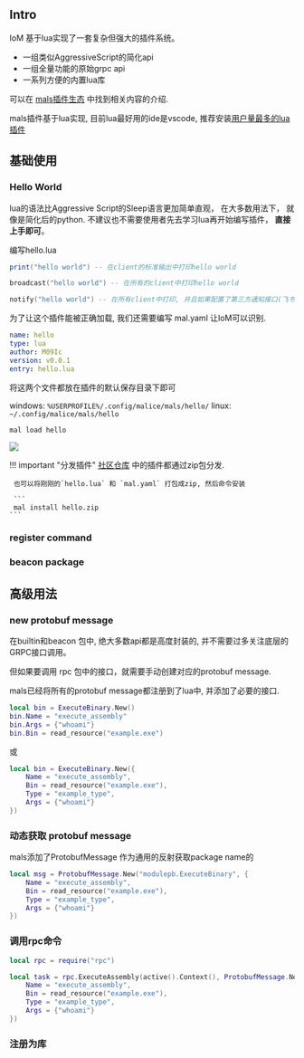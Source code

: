 ## Intro

IoM 基于lua实现了一套复杂但强大的插件系统。

* 一组类似AggressiveScript的简化api
* 一组全量功能的原始grpc api
* 一系列方便的内置lua库

可以在 [mals插件生态](/wiki/IoM/manual/mal/) 中找到相关内容的介绍.

mals插件基于lua实现, 目前lua最好用的ide是vscode, 推荐安装[用户量最多的lua插件](https://marketplace.visualstudio.com/items?itemName=sumneko.lua)

## 基础使用
### Hello World

lua的语法比Aggressive Script的Sleep语言更加简单直观， 在大多数用法下， 就像是简化后的python. 不建议也不需要使用者先去学习lua再开始编写插件， **直接上手即可**。

编写hello.lua

```lua
print("hello world") -- 在client的标准输出中打印hello world

broadcast("hello world") -- 在所有的client中打印hello world

notify("hello world") -- 在所有client中打印, 并且如果配置了第三方通知接口(飞书,tg,微信) 则同时会在向第三方发送通知
```

为了让这个插件能被正确加载, 我们还需要编写 mal.yaml 让IoM可以识别.

```yaml
name: hello
type: lua
author: M09Ic
version: v0.0.1
entry: hello.lua
```

将这两个文件都放在插件的默认保存目录下即可

windows: `%USERPROFILE%/.config/malice/mals/hello/`
linux: `~/.config/malice/mals/hello`

```
mal load hello
```

![](/wiki/IoM/assets/Pasted%20image%2020250115001838.png)

!!! important "分发插件"
	[社区仓库](https://github.com/chainreactors/mal-community) 中的插件都通过zip包分发. 

	 也可以将刚刚的`hello.lua` 和 `mal.yaml` 打包成zip, 然后命令安装
	 
	 ```
	 mal install hello.zip 
	```


### register command


### beacon package


## 高级用法

### new protobuf message
在builtin和beacon 包中, 绝大多数api都是高度封装的, 并不需要过多关注底层的GRPC接口调用。

但如果要调用 rpc 包中的接口，就需要手动创建对应的protobuf message.

mals已经将所有的protobuf message都注册到了lua中, 并添加了必要的接口.


```lua
local bin = ExecuteBinary.New()
bin.Name = "execute_assembly"
bin.Args = {"whoami"}
bin.Bin = read_resource("example.exe")
```

或

```lua
local bin = ExecuteBinary.New({
    Name = "execute_assembly",
    Bin = read_resource("example.exe"),
    Type = "example_type",
    Args = {"whoami"}
})
```

### 动态获取 protobuf message

mals添加了ProtobufMessage 作为通用的反射获取package name的
```lua
local msg = ProtobufMessage.New("modulepb.ExecuteBinary", {
    Name = "execute_assembly",
    Bin = read_resource("example.exe"),
    Type = "example_type",
    Args = {"whoami"}
})
```

### 调用rpc命令

```lua
local rpc = require("rpc")

local task = rpc.ExecuteAssembly(active().Context(), ProtobufMessage.New("modulepb.ExecuteBinary", {
    Name = "execute_assembly",
    Bin = read_resource("example.exe"),
    Type = "example_type",
    Args = {"whoami"}
})
```

### 注册为库
